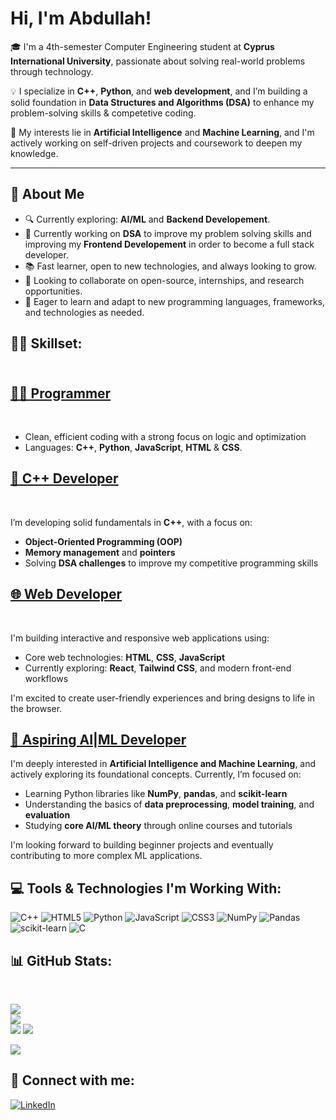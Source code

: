 <h1>Hi, I'm Abdullah! <br/></h1>

🎓 I'm a 4th-semester Computer Engineering student at **Cyprus International University**, passionate about solving real-world problems through technology. 

💡 I specialize in **C++**, **Python**, and **web development**, and I’m building a solid foundation in **Data Structures and Algorithms (DSA)** to enhance my problem-solving skills & competetive coding.

🚀 My interests lie in **Artificial Intelligence** and **Machine Learning**, and I'm actively working on self-driven projects and coursework to deepen my knowledge.

---
 
## 🧠 About Me

- 🔍 Currently exploring: **AI/ML** and **Backend Developement**.
- 👜 Currently working on **DSA** to improve my problem solving skills and improving my **Frontend Developement** in order to become a full stack developer.
- 📚 Fast learner, open to new technologies, and always looking to grow.
- 🤝 Looking to collaborate on open-source, internships, and research opportunities. 
- 📖 Eager to learn and adapt to new programming languages, frameworks, and technologies as needed.


<h2>👨‍💻 Skillset:</h2>

<h2><br/><a href="https://github.com/AbdullahTaherAnwerShaikh">👨‍💻 Programmer</a></h2> <br/>

- Clean, efficient coding with a strong focus on logic and optimization
- Languages: **C++**, **Python**, **JavaScript**, **HTML** & **CSS**.

<h2><a href="https://www.linkedin.com/in/abdullahtaheranwershaikh">🧩 C++ Developer</a> </h2><br/>

I’m developing solid fundamentals in **C++**, with a focus on:

- **Object-Oriented Programming (OOP)**
- **Memory management** and **pointers**
- Solving **DSA challenges** to improve my competitive programming skills

<h2><a href="https://www.linkedin.com/in/abdullahtaheranwershaikh">🌐 Web Developer</a></h2> <br/>

I'm building interactive and responsive web applications using:

- Core web technologies: **HTML**, **CSS**, **JavaScript**
- Currently exploring: **React**, **Tailwind CSS**, and modern front-end workflows

I'm excited to create user-friendly experiences and bring designs to life in the browser.


<h2><a href="https://www.linkedin.com/in/abdullahtaheranwershaikh">🤖 Aspiring AI|ML Developer</a></h2>

I'm deeply interested in **Artificial Intelligence and Machine Learning**, and actively exploring its foundational concepts. Currently, I’m focused on:

- Learning Python libraries like **NumPy**, **pandas**, and **scikit-learn**
- Understanding the basics of **data preprocessing**, **model training**, and **evaluation**
- Studying **core AI/ML theory** through online courses and tutorials

I'm looking forward to building beginner projects and eventually contributing to more complex ML applications.



<h2>💻 Tools & Technologies I'm Working With:</h2>

![C++](https://img.shields.io/badge/c++-%2300599C.svg?style=for-the-badge&logo=c%2B%2B&logoColor=white) ![HTML5](https://img.shields.io/badge/html5-%23E34F26.svg?style=for-the-badge&logo=html5&logoColor=white) ![Python](https://img.shields.io/badge/python-3670A0?style=for-the-badge&logo=python&logoColor=ffdd54) ![JavaScript](https://img.shields.io/badge/javascript-%23323330.svg?style=for-the-badge&logo=javascript&logoColor=%23F7DF1E) ![CSS3](https://img.shields.io/badge/css3-%231572B6.svg?style=for-the-badge&logo=css3&logoColor=white) ![NumPy](https://img.shields.io/badge/numpy-%23013243.svg?style=for-the-badge&logo=numpy&logoColor=white) ![Pandas](https://img.shields.io/badge/pandas-%23150458.svg?style=for-the-badge&logo=pandas&logoColor=white) ![scikit-learn](https://img.shields.io/badge/scikit--learn-%23F7931E.svg?style=for-the-badge&logo=scikit-learn&logoColor=white) ![C](https://img.shields.io/badge/c-%2300599C.svg?style=for-the-badge&logo=c&logoColor=white)


<h2>📊 GitHub Stats:</h2> <br/>


![](https://github-readme-stats.vercel.app/api?username=AbdullahTaherAnwerShaikh&theme=blue_navy&hide_border=true&include_all_commits=true&count_private=true)<br/>
![](https://nirzak-streak-stats.vercel.app/?user=AbdullahTaherAnwerShaikh&theme=blue_navy&hide_border=true)<br/>
![](https://github-readme-stats.vercel.app/api/top-langs/?username=AbdullahTaherAnwerShaikh&theme=blue_navy&hide_border=true&include_all_commits=true&count_private=false&layout=compact)
[![](https://visitcount.itsvg.in/api?id=AbdullahTaherAnwerShaikh&icon=0&color=0)](https://visitcount.itsvg.in)

[![](https://visitcount.itsvg.in/api?id=AbdullahTaherAnwerShaikh&icon=0&color=0)](https://visitcount.itsvg.in)


<h2> 🤳 Connect with me:</h2>


[![LinkedIn](https://img.shields.io/badge/LinkedIn-%230077B5.svg?logo=linkedin&logoColor=white)](https://www.linkedin.com/in/abdullahtaheranwershaikh) 


